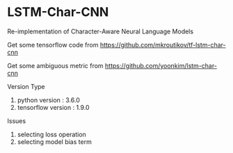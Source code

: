 # LSTM-Char-CNN
Re-implementation of Character-Aware Neural Language Models

Get some tensorflow code from https://github.com/mkroutikov/tf-lstm-char-cnn

Get some ambiguous metric from https://github.com/yoonkim/lstm-char-cnn

Version Type
1. python version : 3.6.0
2. tensorflow version : 1.9.0

Issues
1. selecting loss operation
2. selecting model bias term
